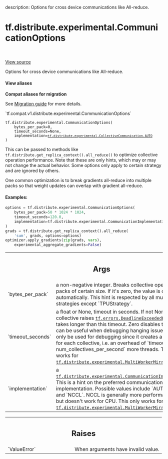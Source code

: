 description: Options for cross device communications like All-reduce.

<div itemscope itemtype="http://developers.google.com/ReferenceObject">
<meta itemprop="name" content="tf.distribute.experimental.CommunicationOptions" />
<meta itemprop="path" content="Stable" />
<meta itemprop="property" content="__init__"/>
<meta itemprop="property" content="__new__"/>
</div>

# tf.distribute.experimental.CommunicationOptions

<!-- Insert buttons and diff -->

<table class="tfo-notebook-buttons tfo-api nocontent" align="left">

</table>

<a target="_blank" class="external" href="/code/stable/tensorflow/python/distribute/collective_util.py">View source</a>



Options for cross device communications like All-reduce.

<section class="expandable">
  <h4 class="showalways">View aliases</h4>
  <p>
<b>Compat aliases for migration</b>
<p>See
<a href="https://www.tensorflow.org/guide/migrate">Migration guide</a> for
more details.</p>
<p>`tf.compat.v1.distribute.experimental.CommunicationOptions`</p>
</p>
</section>

<pre class="devsite-click-to-copy prettyprint lang-py tfo-signature-link">
<code>tf.distribute.experimental.CommunicationOptions(
    bytes_per_pack=0,
    timeout_seconds=None,
    implementation=<a href="../../../tf/distribute/experimental/CommunicationImplementation.md#AUTO"><code>tf.distribute.experimental.CollectiveCommunication.AUTO</code></a>
)
</code></pre>



<!-- Placeholder for "Used in" -->

This can be passed to methods like
`tf.distribute.get_replica_context().all_reduce()` to optimize collective
operation performance. Note that these are only hints, which may or may not
change the actual behavior. Some options only apply to certain strategy and
are ignored by others.

One common optimization is to break gradients all-reduce into multiple packs
so that weight updates can overlap with gradient all-reduce.

#### Examples:



```python
options = tf.distribute.experimental.CommunicationOptions(
    bytes_per_pack=50 * 1024 * 1024,
    timeout_seconds=120.0,
    implementation=tf.distribute.experimental.CommunicationImplementation.NCCL
)
grads = tf.distribute.get_replica_context().all_reduce(
    'sum', grads, options=options)
optimizer.apply_gradients(zip(grads, vars),
    experimental_aggregate_gradients=False)
```

<!-- Tabular view -->
 <table class="responsive fixed orange">
<colgroup><col width="214px"><col></colgroup>
<tr><th colspan="2"><h2 class="add-link">Args</h2></th></tr>

<tr>
<td>
`bytes_per_pack`<a id="bytes_per_pack"></a>
</td>
<td>
a non-negative integer. Breaks collective operations into
packs of certain size. If it's zero, the value is determined
automatically. This hint is respected by all multi-replica strategies
except `TPUStrategy`.
</td>
</tr><tr>
<td>
`timeout_seconds`<a id="timeout_seconds"></a>
</td>
<td>
a float or None, timeout in seconds. If not None, the
collective raises <a href="../../../tf/errors/DeadlineExceededError.md"><code>tf.errors.DeadlineExceededError</code></a> if it takes longer
than this timeout. Zero disables timeout. This can be useful when
debugging hanging issues.  This should only be used for debugging since
it creates a new thread for each collective, i.e. an overhead of
`timeout_seconds * num_collectives_per_second` more threads. This only
works for <a href="../../../tf/distribute/experimental/MultiWorkerMirroredStrategy.md"><code>tf.distribute.experimental.MultiWorkerMirroredStrategy</code></a>.
</td>
</tr><tr>
<td>
`implementation`<a id="implementation"></a>
</td>
<td>
a
<a href="../../../tf/distribute/experimental/CommunicationImplementation.md"><code>tf.distribute.experimental.CommunicationImplementation</code></a>. This is a hint
on the preferred communication implementation. Possible values include
`AUTO`, `RING`, and `NCCL`. NCCL is generally more performant for GPU,
but doesn't work for CPU. This only works for
<a href="../../../tf/distribute/experimental/MultiWorkerMirroredStrategy.md"><code>tf.distribute.experimental.MultiWorkerMirroredStrategy</code></a>.
</td>
</tr>
</table>



<!-- Tabular view -->
 <table class="responsive fixed orange">
<colgroup><col width="214px"><col></colgroup>
<tr><th colspan="2"><h2 class="add-link">Raises</h2></th></tr>

<tr>
<td>
`ValueError`<a id="ValueError"></a>
</td>
<td>
When arguments have invalid value.
</td>
</tr>
</table>



